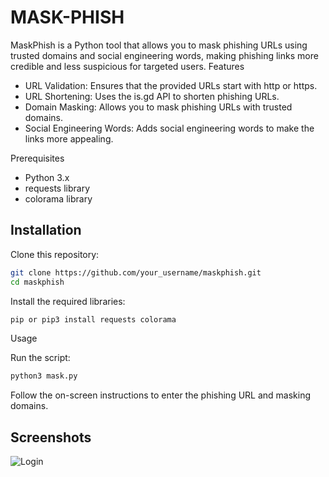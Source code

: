 # MASK-PHISH

MaskPhish is a Python tool that allows you to mask phishing URLs using trusted domains and social engineering words, making phishing links more credible and less suspicious for targeted users.
Features

  - URL Validation: Ensures that the provided URLs start with http or https.
  - URL Shortening: Uses the is.gd API to shorten phishing URLs.
  - Domain Masking: Allows you to mask phishing URLs with trusted domains.
  - Social Engineering Words: Adds social engineering words to make the links more appealing.

Prerequisites

  - Python 3.x
  - requests library
  - colorama library



## Installation

 Clone this repository:

```bash
git clone https://github.com/your_username/maskphish.git
cd maskphish
```
Install the required libraries:
```bash
pip or pip3 install requests colorama
```

Usage

Run the script:

```bash
python3 mask.py
```
Follow the on-screen instructions to enter the phishing URL and masking domains.


    
## Screenshots

![Login](https://github.com/khasey/swifty_companion_42/blob/main/screenshots/screen1.png?raw=true)

